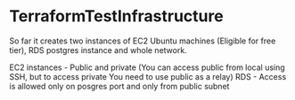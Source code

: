 # TerraformTestInfrastructure


So far it creates two instances of EC2 Ubuntu machines (Eligible for free tier), RDS postgres instance and whole network.

EC2 instances - Public and private (You can access public from local using SSH, but to access private You need to use public as a relay)
RDS - Access is allowed only on posgres port and only from public subnet

